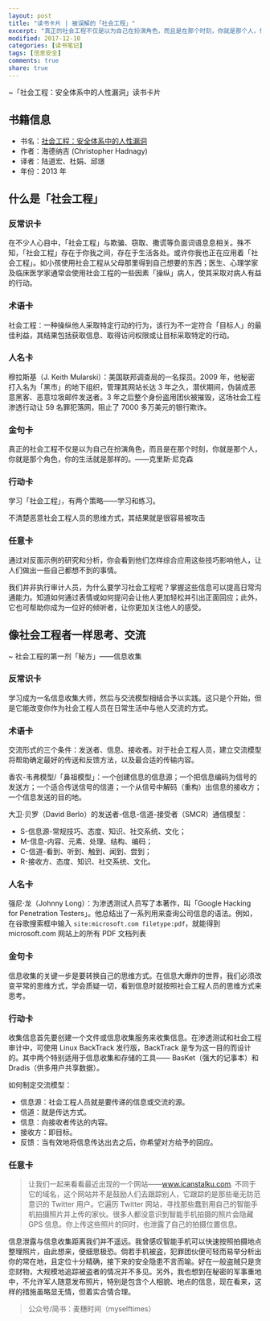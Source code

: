 ```yaml
---
layout: post
title: "读书卡片 | 被误解的「社会工程」"
excerpt: "真正的社会工程不仅是以为自己在扮演角色，而且是在那个时刻，你就是那个人，你就是那个角色，你的生活就是那样的。——克里斯·尼克森"
modified: 2017-12-10
categories: [读书笔记]
tags: [信息安全]
comments: true
share: true
---
```


~「社会工程：安全体系中的人性漏洞」读书卡片

## 书籍信息

- 书名：[社会工程：安全体系中的人性漏洞](https://book.douban.com/subject/25768304/)
- 作者：海德纳吉 (Christopher Hadnagy)
- 译者：陆道宏、杜娟、邱璟
- 年份：2013 年

## 什么是「社会工程」

### 反常识卡

在不少人心目中，「社会工程」与欺骗、窃取、撒谎等负面词语息息相关。殊不知，「社会工程」存在于你我之间，存在于生活各处。或许你我也正在应用着「社会工程」。如小孩使用社会工程从父母那里得到自己想要的东西；医生、心理学家及临床医学家通常会使用社会工程的一些因素「操纵」病人，使其采取对病人有益的行动。

### 术语卡

社会工程：一种操纵他人采取特定行动的行为，该行为不一定符合「目标人」的最佳利益，其结果包括获取信息、取得访问权限或让目标采取特定的行动。

### 人名卡

穆拉斯基（J. Keith Mularski）：美国联邦调查局的一名探员。2009 年，他秘密打入名为「黑市」的地下组织，管理其网站长达 3 年之久，潜伏期间，伪装成恶意黑客、恶意垃圾邮件发送者。3 年之后整个身份盗用团伙被摧毁，这场社会工程渗透行动让 59 名罪犯落网，阻止了 7000 多万美元的银行欺诈。

### 金句卡

真正的社会工程不仅是以为自己在扮演角色，而且是在那个时刻，你就是那个人，你就是那个角色，你的生活就是那样的。——克里斯·尼克森

### 行动卡

学习「社会工程」，有两个策略——学习和练习。

不清楚恶意社会工程人员的思维方式，其结果就是很容易被攻击

### 任意卡

通过对反面示例的研究和分析，你会看到他们怎样综合应用这些技巧影响他人，让人们做出一些自己都想不到的事情。

我们并非执行审计人员，为什么要学习社会工程呢？掌握这些信息可以提高日常沟通能力。知道如何通过表情或如何提问会让他人更加轻松并引出正面回应；此外，它也可帮助你成为一位好的倾听者，让你更加关注他人的感受。

## 像社会工程者一样思考、交流

~ 社会工程的第一剂「秘方」——信息收集

### 反常识卡

学习成为一名信息收集大师，然后与交流模型相结合予以实践。这只是个开始，但是它能改变你作为社会工程人员在日常生活中与他人交流的方式。

### 术语卡

交流形式的三个条件：发送者、信息、接收者。对于社会工程人员，建立交流模型将帮助确定最好的传送和反馈方法，以及最合适的传输内容。

香农-韦弗模型/「鼻祖模型」：一个创建信息的信息源；一个把信息编码为信号的发送方；一个适合传送信号的信道；一个从信号中解码（重构）出信息的接收方；一个信息发送的目的地。

大卫·贝罗（David Berlo）的发送者-信息-信道-接受者（SMCR）通信模型：

- S-信息源-常规技巧、态度、知识、社交系统、文化；
- M-信息-内容、元素、处理、结构、编码；
- C-信道-看到、听到、触到、闻到、尝到；
- R-接收方、态度、知识、社交系统、文化。


### 人名卡

强尼·龙（Johnny Long）：为渗透测试人员写了本著作，叫「Google Hacking for Penetration Testers」。他总结出了一系列用来查询公司信息的语法。例如，在谷歌搜索框中输入 `site:microsoft.com filetype:pdf`，就能得到 microsoft.com 网站上的所有 PDF 文档列表

### 金句卡

信息收集的关键一步是要转换自己的思维方式。在信息大爆炸的世界，我们必须改变平常的思维方式，学会质疑一切，看到信息时就按照社会工程人员的思维方式来思考。

### 行动卡

收集信息首先要创建一个文件或信息收集服务来收集信息。在渗透测试和社会工程审计中，可使用 Linux BackTrack 发行版，BackTrack 是专为这一目的而设计的。其中两个特别适用于信息收集和存储的工具—— BasKet（强大的记事本）和 Dradis（供多用户共享数据）。

如何制定交流模型：

- 信息源：社会工程人员就是要传递的信息或交流的源。
- 信道：就是传达方式。
- 信息：向接收者传达的内容。
- 接收方：即目标。
- 反馈：当有效地将信息传达出去之后，你希望对方给予的回应。

### 任意卡

> 让我们一起来看看最近出现的一个网站——www.icanstalku.com. 不同于它的域名，这个网站并不是鼓励人们去跟踪别人，它跟踪的是那些毫无防范意识的 Twitter 用户。它遍历 Twitter 网站，寻找那些蠢到用自己的智能手机拍摄照片并上传的家伙。很多人都没意识到智能手机拍摄的照片会隐藏 GPS 信息。你上传这些照片的同时，也泄露了自己的拍摄位置信息。

信息泄露与信息收集距离我们并不遥远。我曾感叹智能手机可以快速按照拍摄地点整理照片，由此想来，便细思极恐。倘若手机被盗，犯罪团伙便可轻而易举分析出你的常在地，且定位十分精确，接下来的安全隐患不言而喻。好在一般盗贼只是贪恋财物，大规模地追踪被盗者的情况并不多见。另外，我也想到在秘密的军事重地中，不允许军人随意发布照片，特别是包含个人相貌、地点的信息，现在看来，这样的措施虽略显无情，但着实合情合理。

> 公众号/简书：麦穗时间（myselftimes）